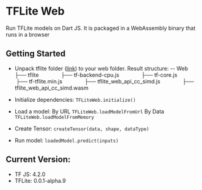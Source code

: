 # TFLite Web
Run TFLite models on Dart JS. It is packaged in a WebAssembly binary that runs in a browser

## Getting Started
+ Unpack tflite folder ([link](https://github.com/hoomanmmd/tflite-web/releases/download/0.0.1/tflite.zip)) to your web folder.
  Result structure:
  -- Web
  &#8197; &emsp14;&#8197; &emsp14;├── tflite
  &#8197; &emsp14;&#8197; &emsp14;&#8197; &emsp14;&#8197; &emsp14;&#8197; &emsp14;├── tf-backend-cpu.js
  &#8197; &emsp14;&#8197; &emsp14;&#8197; &emsp14;&#8197; &emsp14;&#8197; &emsp14;├── tf-core.js
  &#8197; &emsp14;&#8197; &emsp14;&#8197; &emsp14;&#8197; &emsp14;&#8197; &emsp14;├── tf-tflite.min.js
  &#8197; &emsp14;&#8197; &emsp14;&#8197; &emsp14;&#8197; &emsp14;&#8197; &emsp14;├── tflite_web_api_cc_simd.js
  &#8197; &emsp14;&#8197; &emsp14;&#8197; &emsp14;&#8197; &emsp14;&#8197; &emsp14;├── tflite_web_api_cc_simd.wasm

+ Initialize dependencies:
  ```TFLiteWeb.initialize()```

+ Load a model:
  By URL
  ```TFLiteWeb.loadModelFromUrl```
  By Data
  ```TFLiteWeb.loadModelFromMemory```

+ Create Tensor:
  ```createTensor(data, shape, dataType)```

+ Run model:
  ```loadedModel.predict(inputs)```

## Current Version:
+ TF JS: 4.2.0
+ TFLite: 0.0.1-alpha.9
